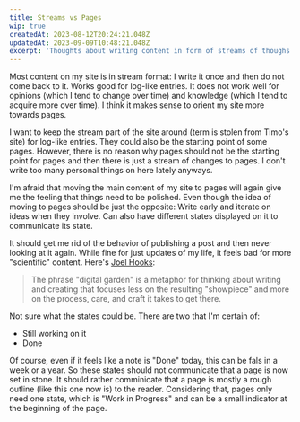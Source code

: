 ```yaml
---
title: Streams vs Pages
wip: true
createdAt: 2023-08-12T20:24:21.048Z
updatedAt: 2023-09-09T10:48:21.048Z
excerpt: 'Thoughts about writing content in form of streams of thoughs or pages'
---
```


Most content on my site is in stream format: I write it once and then do not come back to it. Works good for log-like entries. It does not work well for opinions (which I tend to change over time) and knowledge (which I tend to acquire more over time). I think it makes sense to orient my site more towards pages.

I want to keep the stream part of the site around (term is stolen from Timo's site) for log-like entries. They could also be the starting point of some pages. However, there is no reason why pages should not be the starting point for pages and then there is just a stream of changes to pages. I don't write too many personal things on here lately anyways.

I'm afraid that moving the main content of my site to pages will again give me the feeling that things need to be polished. Even though the idea of moving to pages should be just the opposite: Write early and iterate on ideas when they involve. Can also have different states displayed on it to communicate its state.

It should get me rid of the behavior of publishing a post and then never looking at it again. While fine for just updates of my life, it feels bad for more "scientific" content. Here's [Joel Hooks](https://joelhooks.com/digital-garden/):

> The phrase "digital garden" is a metaphor for thinking about writing and creating that focuses less on the resulting "showpiece" and more on the process, care, and craft it takes to get there.

Not sure what the states could be. There are two that I'm certain of:

- Still working on it
- Done

Of course, even if it feels like a note is "Done" today, this can be fals in a week or a year. So these states should not communicate that a page is now set in stone. It should rather comminicate that a page is mostly a rough outline (like this one now is) to the reader. Considering that, pages only need one state, which is "Work in Progress" and can be a small indicator at the beginning of the page.
